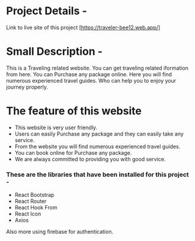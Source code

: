 # Project Details -

Link to live site of this project [https://traveler-bee12.web.app/]

# Small Description -

<p>
This is a Traveling related website. You can get traveling related iformation from here. You can Purchase any package online. Here you will find numerous experienced travel guides. Who can help you to enjoy your journey properly.
</p>

# The feature of this website

<ul>
<li>This website is very user friendly.</li>
<li>Users can easily Purchase any package and they can easily take any service.</li>
<li>From the website you will find numerous experienced travel guides.</li>
<li>You can book online for Purchase any package.</li>
<li>We are always committed to providing you with good service.</li>
</ul>


### These are the libraries that have been installed for this project -

<ul>
    <li> React Bootstrap </li>
    <li> React Router </li>
    <li> React Hook From </li>
    <li> React Icon </li>
    <li> Axios </li>
</ul>

Also more  using firebase for authentication.
